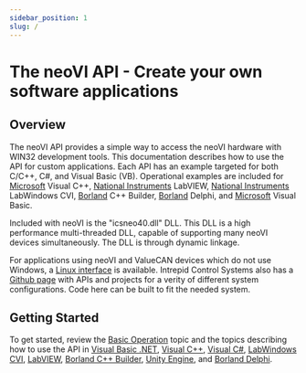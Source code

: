 ```yaml
---
sidebar_position: 1
slug: /
---
```


# The neoVI API - Create your own software applications

## **Overview**

The neoVI API provides a simple way to access the neoVI hardware with WIN32 development tools. This documentation describes how to use the API for custom applications. Each API has an example targeted for both C/C++, C#, and Visual Basic (VB). Operational examples are included for [Microsoft](http://www.microsoft.com) Visual C++, [National Instruments](http://www.ni.com) LabVIEW, [National Instruments](http://www.ni.com) LabWindows CVI, [Borland](http://www.borland.com) C++ Builder, [Borland](http://www.borland.com) Delphi, and [Microsoft](http://www.microsoft.com) Visual Basic.

Included with neoVI is the "icsneo40.dll" DLL. This DLL is a high performance multi-threaded DLL, capable of supporting many neoVI devices simultaneously. The DLL is through dynamic linkage.

For applications using neoVI and ValueCAN devices which do not use Windows, a [Linux interface](https://github.com/intrepidcs/libicsneo) is available. Intrepid Control Systems also has a [Github page](https://github.com/intrepidcs/) with APIs and projects for a verity of different system configurations. Code here can be built to fit the needed system.

## **Getting Started**

To get started, review the [Basic Operation](basic-operation-intrepidcs-api/) topic and the topics describing how to use the API in [Visual Basic .NET](basic-operation-intrepidcs-api/using-the-intrepidcs-api-in-visual-basic-intrepidcs-api), [Visual C++](basic-operation-intrepidcs-api/using-the-intrepidcs-api-in-visual-c++-intrepidcs-api), [Visual C#](basic-operation-intrepidcs-api/using-the-intrepidcs-api-in-c-intrepidcs-api), [LabWindows CVI](basic-operation-intrepidcs-api/using-the-intrepidcs-api-in-labwindows-cvi-intrepidcs-api), [LabVIEW](basic-operation-intrepidcs-api/using-the-api-in-labview-intrepidcs-api), [Borland C++ Builder](basic-operation-intrepidcs-api/using-the-intrepidcs-api-in-borland-c++-builder-intrepidcs-api), [Unity Engine](basic-operation-intrepidcs-api/unity3d-graphic-display-api), and [Borland Delphi](basic-operation-intrepidcs-api/using-the-intrepidcs-api-in-delphi-intrepidcs-api).